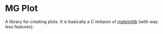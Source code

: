# MG Plot

A library for creating plots. It is basically a C imitaion of [matplotlib](https://matplotlib.org/) (with way less features).